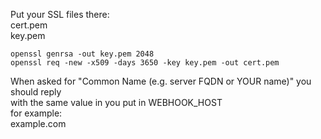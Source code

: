 Put your SSL files there:  
cert.pem  
key.pem  
```
openssl genrsa -out key.pem 2048
openssl req -new -x509 -days 3650 -key key.pem -out cert.pem
```
When asked for "Common Name (e.g. server FQDN or YOUR name)" you should reply  
with the same value in you put in WEBHOOK_HOST  
for example:  
example.com